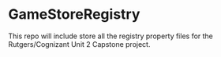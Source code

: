 # GameStoreRegistry
This repo will include store all the registry property files for the Rutgers/Cognizant Unit 2 Capstone project.
